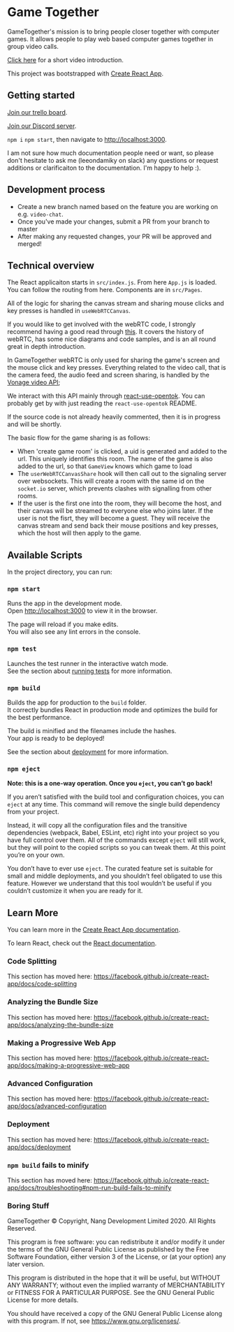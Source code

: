 # Game Together

GameTogether's mission is to bring people closer together with computer games. It 
allows people to play web based computer games together in group video calls.

[Click here](https://devpost.com/software/gametogether) for a short video introduction.

This project was bootstrapped with [Create React App](https://github.com/facebook/create-react-app).

## Getting started

[Join our trello board](https://trello.com/b/8J31ar6K/mvp).

[Join our Discord server](https://discord.gg/76dHMpH).

`npm i` `npm start`, then navigate to [http://localhost:3000](http://localhost:3000).

I am not sure how much documentation people need or want, so please don't hesitate to
ask me (leeondamiky on slack) any questions or request additions or clarificaiton to 
the documentation. I'm happy to help :). 

## Development process

- Create a new branch named based on the feature you are working on e.g. `video-chat`.
- Once you've made your changes, submit a PR from your branch to master
- After making any requested changes, your PR will be approved and merged!

## Technical overview

The React applicaiton starts in `src/index.js`. From here `App.js` is loaded.
You can follow the routing from here. Components are in `src/Pages`.

All of the logic for sharing the canvas stream and sharing mouse clicks and 
key presses is handled in `useWebRTCCanvas`.

If you would like to get involved with the webRTC code, I strongly recommend
having a good read through [this](https://www.html5rocks.com/en/tutorials/webrtc/basics/).
It covers the history of webRTC, has some nice diagrams and code samples, and is an all
round great in depth introduction.

In GameTogether webRTC is only used for sharing the game's screen and the mouse click
and key presses. Everything related to the video call, that is the camera feed, the audio
feed and screen sharing, is handled by the [Vonage video API](https://tokbox.com/developer/);

We interact with this API mainly through [react-use-opentok](https://github.com/pjchender/react-use-opentok).
You can probably get by with just reading the `react-use-opentok` README.

If the source code is not already heavily commented, then it is in progress and will be shortly.

The basic flow for the game sharing is as follows:

- When 'create game room' is clicked, a uid is generated and added to the url. This
uniquely identifies this room. The name of the game is also added to the url, so
that `GameView` knows which game to load
- The `userWebRTCCanvasShare` hook will then call out to the signaling server 
over websockets. This will create a room with the same id on the `socket.io` server,
which prevents clashes with signalling from other rooms.
- If the user is the first one into the room, they will become the host, and their 
canvas will be streamed to everyone else who joins later. If the user is not the fisrt,
they will become a guest. They will receive the canvas stream and send back their
mouse positions and key presses, which the host will then apply to the game.


## Available Scripts

In the project directory, you can run:

### `npm start`

Runs the app in the development mode.<br />
Open [http://localhost:3000](http://localhost:3000) to view it in the browser.

The page will reload if you make edits.<br />
You will also see any lint errors in the console.

### `npm test`

Launches the test runner in the interactive watch mode.<br />
See the section about [running tests](https://facebook.github.io/create-react-app/docs/running-tests) for more information.

### `npm build`

Builds the app for production to the `build` folder.<br />
It correctly bundles React in production mode and optimizes the build for the best performance.

The build is minified and the filenames include the hashes.<br />
Your app is ready to be deployed!

See the section about [deployment](https://facebook.github.io/create-react-app/docs/deployment) for more information.

### `npm eject`

**Note: this is a one-way operation. Once you `eject`, you can’t go back!**

If you aren’t satisfied with the build tool and configuration choices, you can `eject` at any time. This command will remove the single build dependency from your project.

Instead, it will copy all the configuration files and the transitive dependencies (webpack, Babel, ESLint, etc) right into your project so you have full control over them. All of the commands except `eject` will still work, but they will point to the copied scripts so you can tweak them. At this point you’re on your own.

You don’t have to ever use `eject`. The curated feature set is suitable for small and middle deployments, and you shouldn’t feel obligated to use this feature. However we understand that this tool wouldn’t be useful if you couldn’t customize it when you are ready for it.

## Learn More

You can learn more in the [Create React App documentation](https://facebook.github.io/create-react-app/docs/getting-started).

To learn React, check out the [React documentation](https://reactjs.org/).

### Code Splitting

This section has moved here: https://facebook.github.io/create-react-app/docs/code-splitting

### Analyzing the Bundle Size

This section has moved here: https://facebook.github.io/create-react-app/docs/analyzing-the-bundle-size

### Making a Progressive Web App

This section has moved here: https://facebook.github.io/create-react-app/docs/making-a-progressive-web-app

### Advanced Configuration

This section has moved here: https://facebook.github.io/create-react-app/docs/advanced-configuration

### Deployment

This section has moved here: https://facebook.github.io/create-react-app/docs/deployment

### `npm build` fails to minify

This section has moved here: https://facebook.github.io/create-react-app/docs/troubleshooting#npm-run-build-fails-to-minify

### Boring Stuff

GameTogether © Copyright, Nang Development Limited 2020. All Rights Reserved.

This program is free software: you can redistribute it and/or modify
it under the terms of the GNU General Public License as published by
the Free Software Foundation, either version 3 of the License, or
(at your option) any later version.

This program is distributed in the hope that it will be useful,
but WITHOUT ANY WARRANTY; without even the implied warranty of
MERCHANTABILITY or FITNESS FOR A PARTICULAR PURPOSE.  See the
GNU General Public License for more details.

You should have received a copy of the GNU General Public License
along with this program.  If not, see <https://www.gnu.org/licenses/>.
